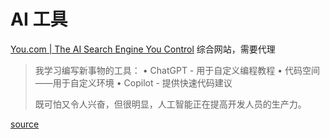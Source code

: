 # AI 工具


[You.com | The AI Search Engine You Control](https://you.com/)  综合网站，需要代理

> 我学习编写新事物的工具：
>  • ChatGPT - 用于自定义编程教程 
>  • 代码空间——用于自定义环境 
>  • Copilot - 提供快速代码建议 
>  
>  既可怕又令人兴奋，但很明显，人工智能正在提高开发人员的生产力。

[source](https://mobile.twitter.com/omarsar0/status/1609242823613681664)